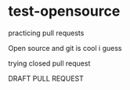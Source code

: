 # test-opensource
practicing pull requests


Open source and git is cool i guess

trying closed pull request


DRAFT PULL REQUEST
